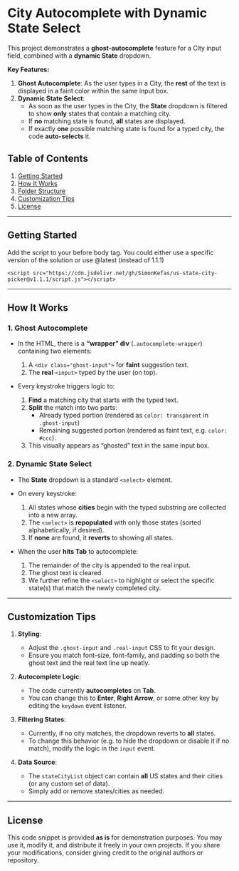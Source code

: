 # City Autocomplete with Dynamic State Select

This project demonstrates a **ghost-autocomplete** feature for a City input field, combined with a **dynamic State** dropdown. 

**Key Features:**
1. **Ghost Autocomplete**: As the user types in a City, the **rest** of the text is displayed in a faint color within the same input box.
2. **Dynamic State Select**:
   - As soon as the user types in the City, the **State** dropdown is filtered to show **only** states that contain a matching city.
   - If **no** matching state is found, **all** states are displayed.
   - If exactly **one** possible matching state is found for a typed city, the code **auto-selects** it.

## Table of Contents

1. [Getting Started](#getting-started)
2. [How It Works](#how-it-works)
3. [Folder Structure](#folder-structure)
4. [Customization Tips](#customization-tips)
5. [License](#license)

---

## Getting Started

Add the script to your before body tag. You could either use a specific version of the solution or use @latest (instead of 1.1.1)

```
<script src="https://cdn.jsdelivr.net/gh/SimonKefas/us-state-city-picker@v1.1.1/script.js"></script>
```

---

## How It Works

### 1. Ghost Autocomplete

- In the HTML, there is a **“wrapper” div** (`.autocomplete-wrapper`) containing two elements:
  1. A `<div class="ghost-input">` for **faint** suggestion text.
  2. The **real** `<input>` typed by the user (on top).

- Every keystroke triggers logic to:
  1. **Find** a matching city that starts with the typed text.
  2. **Split** the match into two parts:
     - Already typed portion (rendered as `color: transparent` in `.ghost-input`)
     - Remaining suggested portion (rendered as faint text, e.g. `color: #ccc`).
  3. This visually appears as “ghosted” text in the same input box.

### 2. Dynamic State Select

- The **State** dropdown is a standard `<select>` element.
- On every keystroke:
  1. All states whose **cities** begin with the typed substring are collected into a new array.
  2. The `<select>` is **repopulated** with only those states (sorted alphabetically, if desired).
  3. If **none** are found, it **reverts** to showing all states.

- When the user **hits Tab** to autocomplete:
  1. The remainder of the city is appended to the real input.
  2. The ghost text is cleared.
  3. We further refine the `<select>` to highlight or select the specific state(s) that match the newly completed city.

---

## Customization Tips

1. **Styling**:
   - Adjust the `.ghost-input` and `.real-input` CSS to fit your design.  
   - Ensure you match font-size, font-family, and padding so both the ghost text and the real text line up neatly.

2. **Autocomplete Logic**:
   - The code currently **autocompletes** on **Tab**.  
   - You can change this to **Enter**, **Right Arrow**, or some other key by editing the `keydown` event listener.

3. **Filtering States**:
   - Currently, if no city matches, the dropdown reverts to **all** states.  
   - To change this behavior (e.g. to hide the dropdown or disable it if no match), modify the logic in the `input` event.

4. **Data Source**:
   - The `stateCityList` object can contain **all** US states and their cities (or any custom set of data).  
   - Simply add or remove states/cities as needed.

---

## License

This code snippet is provided **as is** for demonstration purposes. You may use it, modify it, and distribute it freely in your own projects. If you share your modifications, consider giving credit to the original authors or repository. 